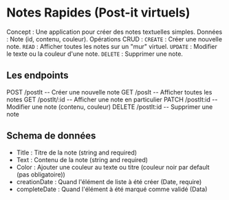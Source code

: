 # Notes Rapides (Post-it virtuels)
Concept : Une application pour créer des notes textuelles simples.
Données : Note (id, contenu, couleur).
Opérations CRUD :
`CREATE` : Créer une nouvelle note.
`READ`   : Afficher toutes les notes sur un "mur" virtuel.
`UPDATE` : Modifier le texte ou la couleur d'une note.
`DELETE` : Supprimer une note.

## Les endpoints
POST    /postIt     -- Créer une nouvelle note 
GET     /posIt      -- Afficher toutes les notes
GET     /postIt/:id  -- Afficher une note en particulier 
PATCH   /postIt:id  -- Modifier une note (contenu, couleur)
DELETE  /postIt:id  -- Supprimer une note 

## Schema de données 

- Title : Titre de la note (string and required)
- Text : Contenu de la note (string and required)
- Color : Ajouter une couleur au texte ou titre (couleur noir par default (pas obligatoire))
- creationDate : Quand l'élément de liste à été créer (Date, require)
- completeDate : Quand l'élément à été marqué comme validé (Data)